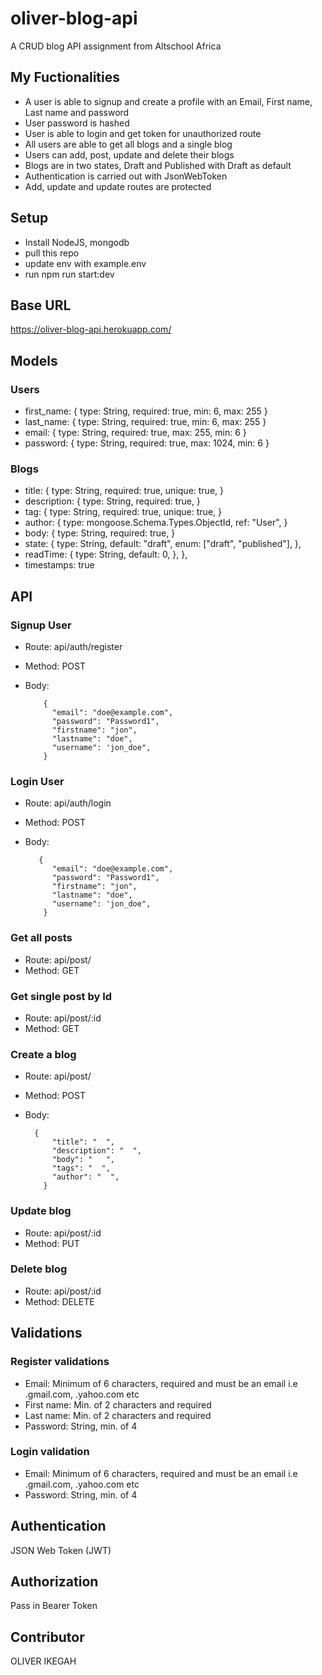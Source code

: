 # oliver-blog-api
A CRUD blog API assignment from Altschool Africa

## My Fuctionalities
- A user is able to signup and create a profile with an Email, First name, Last name and password
- User password is hashed
- User is able to login and get token for unauthorized route
- All users are able to get all blogs and a single blog
- Users can add, post, update and delete their blogs
- Blogs are in two states, Draft and Published with Draft as default
- Authentication is carried out with JsonWebToken
- Add, update and update routes are protected

## Setup
- Install NodeJS, mongodb
- pull this repo
- update env with example.env
- run npm run start:dev

## Base URL
https://oliver-blog-api.herokuapp.com/

## Models
### Users
- first_name: {
        type: String,
        required: true, 
        min: 6,
        max: 255
    }
- last_name: {
        type: String,
        required: true, 
        min: 6,
        max: 255
    }
- email: {
        type: String,
        required: true,
        max: 255,
        min: 6
    }
- password: {
        type: String,
        required: true,
        max: 1024,
        min: 6
    }

### Blogs
- title: {
      type: String,
      required: true,
      unique: true,
    }
- description: {
      type: String,
      required: true,
    }
- tag: {
      type: String,
      required: true,
      unique: true,
    }
- author: {
      type: mongoose.Schema.Types.ObjectId,
      ref: "User",
    }
- body: {
      type: String,
      required: true,
    }
- state: {
      type: String,
      default: "draft",
      enum: ["draft", "published"],
    },
- readTime: {
      type: String,
      default: 0,
    },
  },
- timestamps: true 

## API
### Signup User
- Route: api/auth/register
- Method: POST
- Body:

          {
            "email": "doe@example.com",
            "password": "Password1",
            "firstname": "jon",
            "lastname": "doe",
            "username": 'jon_doe",
          }

### Login User
- Route: api/auth/login
- Method: POST
- Body:

         {
            "email": "doe@example.com",
            "password": "Password1",
            "firstname": "jon",
            "lastname": "doe",
            "username": 'jon_doe",
          }

### Get all posts
- Route: api/post/
- Method: GET

### Get single post by Id
- Route: api/post/:id
- Method: GET

### Create a blog
- Route: api/post/
- Method: POST
- Body: 
        
        {
            "title": "  ",
            "description": "  ",
            "body": "   ",
            "tags": "  ",
            "author": "  ",
          }
          
### Update blog
- Route: api/post/:id
- Method: PUT

### Delete blog
- Route: api/post/:id
- Method: DELETE

## Validations

### Register validations
- Email: Minimum of 6 characters, required and must be an email i.e .gmail.com, .yahoo.com etc
- First name: Min. of 2 characters and required
- Last name: Min. of 2 characters and required
- Password: String, min. of 4

### Login validation
- Email: Minimum of 6 characters, required and must be an email i.e .gmail.com, .yahoo.com etc
- Password: String, min. of 4

## Authentication
JSON Web Token (JWT)

## Authorization
Pass in Bearer Token


## Contributor
OLIVER IKEGAH





